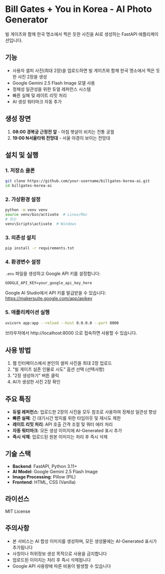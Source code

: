 # Bill Gates + You in Korea - AI Photo Generator

빌 게이츠와 함께 한국 명소에서 찍은 듯한 사진을 AI로 생성하는 FastAPI 애플리케이션입니다.

## 기능

- 사용자 셀피 사진(최대 2장)을 업로드하면 빌 게이츠와 함께 한국 명소에서 찍은 듯한 사진 2장을 생성
- Google Gemini 2.5 Flash Image 모델 사용
- 정체성 일관성을 위한 듀얼 레퍼런스 시스템
- 빠른 실패 및 레이트 리밋 처리
- AI 생성 워터마크 자동 추가

## 생성 장면

1. **08:00 경복궁 근정전 앞** - 아침 햇살이 비치는 전통 궁궐
2. **19:00 N서울타워 전망대** - 서울 야경이 보이는 전망대

## 설치 및 실행

### 1. 저장소 클론

```bash
git clone https://github.com/your-username/billgates-korea-ai.git
cd billgates-korea-ai
```

### 2. 가상환경 설정

```bash
python -m venv venv
source venv/bin/activate  # Linux/Mac
# 또는
venv\Scripts\activate  # Windows
```

### 3. 의존성 설치

```bash
pip install -r requirements.txt
```

### 4. 환경변수 설정

`.env` 파일을 생성하고 Google API 키를 설정합니다:

```env
GOOGLE_API_KEY=your_google_api_key_here
```

Google AI Studio에서 API 키를 발급받을 수 있습니다: https://makersuite.google.com/app/apikey

### 5. 애플리케이션 실행

```bash
uvicorn app:app --reload --host 0.0.0.0 --port 8000
```

브라우저에서 http://localhost:8000 으로 접속하면 사용할 수 있습니다.

## 사용 방법

1. 웹 인터페이스에서 본인의 셀피 사진을 최대 2장 업로드
2. "빌 게이츠 실존 인물로 시도" 옵션 선택 (선택사항)
3. "2장 생성하기" 버튼 클릭
4. AI가 생성한 사진 2장 확인

## 주요 특징

- **듀얼 레퍼런스**: 업로드한 2장의 사진을 모두 참조로 사용하여 정체성 일관성 향상
- **빠른 실패**: 긴 대기시간 방지를 위한 타임아웃 및 재시도 제한
- **레이트 리밋 처리**: API 호출 간격 조절 및 쿼터 에러 처리
- **자동 워터마크**: 모든 생성 이미지에 AI-Generated 표시 추가
- **즉시 삭제**: 업로드된 원본 이미지는 처리 후 즉시 삭제

## 기술 스택

- **Backend**: FastAPI, Python 3.11+
- **AI Model**: Google Gemini 2.5 Flash Image
- **Image Processing**: Pillow (PIL)
- **Frontend**: HTML, CSS (Vanilla)

## 라이선스

MIT License

## 주의사항

- 본 서비스는 AI 합성 이미지를 생성하며, 모든 생성물에는 AI-Generated 표시가 추가됩니다
- 사칭이나 허위정보 생성 목적으로 사용을 금지합니다
- 업로드된 이미지는 처리 후 즉시 삭제됩니다
- Google API 사용량에 따른 비용이 발생할 수 있습니다
